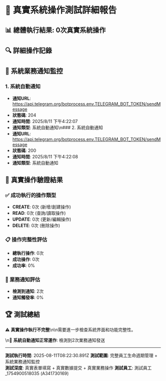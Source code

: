 # 🎯 真實系統操作測試詳細報告

## 📊 總體執行結果: 0次真實系統操作

## 🔍 詳細操作記錄



## 📱 系統業務通知監控

### 1. 系統自動通知
- **通知URL**: https://api.telegram.org/botprocess.env.TELEGRAM_BOT_TOKEN/sendMessage
- **狀態碼**: 204  
- **通知時間**: 2025/8/11 下午4:22:07
- **通知類型**: 系統自動通知\n### 2. 系統自動通知
- **通知URL**: https://api.telegram.org/botprocess.env.TELEGRAM_BOT_TOKEN/sendMessage
- **狀態碼**: 200  
- **通知時間**: 2025/8/11 下午4:22:08
- **通知類型**: 系統自動通知

## 🎯 真實操作驗證結果

### ✅ 成功執行的操作類型
- **CREATE**: 0次 (新增/創建操作)
- **READ**: 0次 (查詢/讀取操作)
- **UPDATE**: 0次 (更新/編輯操作)
- **DELETE**: 0次 (刪除操作)

### 📋 操作完整性評估
- **總執行操作**: 0次
- **成功操作**: 0次
- **成功率**: 0%

### 🔔 業務通知評估
- **檢測到通知**: 2次
- **通知觸發率**: 0%

## 🏆 測試總結

⚠️ **真實操作執行不完整**\n\n需要進一步檢查系統界面和功能完整性。

\n📱 **系統自動通知正常運作**: 檢測到2次業務通知發送

---
**測試執行時間**: 2025-08-11T08:22:30.891Z
**測試範圍**: 完整員工生命週期管理 + 系統業務通知監控  
**測試深度**: 真實表單填寫 + 真實數據提交 + 真實業務操作
**測試員工**: 測試員工_1754900518035 (A341730169)
